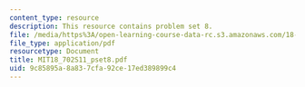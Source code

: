 ```yaml
---
content_type: resource
description: This resource contains problem set 8.
file: /media/https%3A/open-learning-course-data-rc.s3.amazonaws.com/18-702-algebra-ii-spring-2011/9c85895a8a837cfa92ce17ed389899c4_MIT18_702S11_pset8.pdf
file_type: application/pdf
resourcetype: Document
title: MIT18_702S11_pset8.pdf
uid: 9c85895a-8a83-7cfa-92ce-17ed389899c4
---
```

